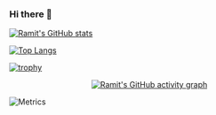 ### Hi there 👋

[![Ramit's GitHub stats](https://github-readme-stats.vercel.app/api?username=ramit-mitra&theme=gotham&show_icons=true)](https://github.com/ramit-mitra/github-readme-stats)

[![Top Langs](https://github-readme-stats.vercel.app/api/top-langs/?username=ramit-mitra&layout=compact&theme=gotham)](https://github.com/ramit-mitra/github-readme-stats)

[![trophy](https://github-profile-trophy.vercel.app/?username=ramit-mitra&theme=gotham&no-frame=true)](https://github.com/ramit-mitra/github-profile-trophy)

<div align="center">
  
[![Ramit's GitHub activity graph](https://activity-graph.herokuapp.com/graph?username=ramit-mitra&theme=gotham)](https://github.com/ramit-mitra) <br>
  
</div>

![Metrics](https://metrics.lecoq.io/ramit-mitra?template=terminal&isocalendar=1&languages=1&lines=1&habits=1&introduction=1&repositories=1&achievements=1&notable=1&base=header%2C%20activity%2C%20community%2C%20repositories%2C%20metadata&base.indepth=false&base.hireable=false&repositories.batch=100&repositories.forks=false&repositories.affiliations=owner&isocalendar=false&isocalendar.duration=full-year&languages=false&languages.limit=10&languages.threshold=0%25&languages.other=false&languages.colors=github&languages.sections=most-used&languages.indepth=false&languages.analysis.timeout=15&languages.categories=markup%2C%20programming&languages.recent.categories=markup%2C%20programming&languages.recent.load=300&languages.recent.days=14&lines=false&lines.sections=base&lines.repositories.limit=4&lines.history.limit=1&habits=false&habits.from=200&habits.days=90&habits.facts=true&habits.charts=true&habits.charts.type=classic&habits.trim=true&habits.languages.limit=8&habits.languages.threshold=0%25&introduction=false&introduction.title=true&repositories=false&repositories.pinned=0&repositories.starred=0&repositories.random=0&repositories.order=featured%2C%20pinned%2C%20starred%2C%20random&achievements=false&achievements.threshold=C&achievements.secrets=true&achievements.display=detailed&achievements.limit=0&notable=false&notable.from=organization&notable.repositories=true&notable.indepth=true&notable.types=commit&config.timezone=Asia%2FCalcutta&config.twemoji=true&config.octicon=true)
